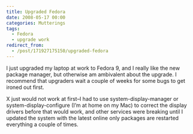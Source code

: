 ```yaml
---
title: Upgraded Fedora
date: 2008-05-17 00:00
categories: Mutterings
tags:
  - Fedora
  - upgrade work
redirect_from:
  - /post/171927175150/upgraded-fedora
---
```

I just upgraded my laptop at work to Fedora 9, and I really like the new package manager, but otherwise am ambivalent about the upgrade. I recommend that upgraders wait a couple of weeks for some bugs to get ironed out first.

X just would not work at first&ndash;I had to use system-display-manager or system-display-configure (I&rsquo;m at home on my Mac) to correct the display drivers before that would work, and other services were breaking until I updated the system with the latest online only packages are restarted everything a couple of times.
